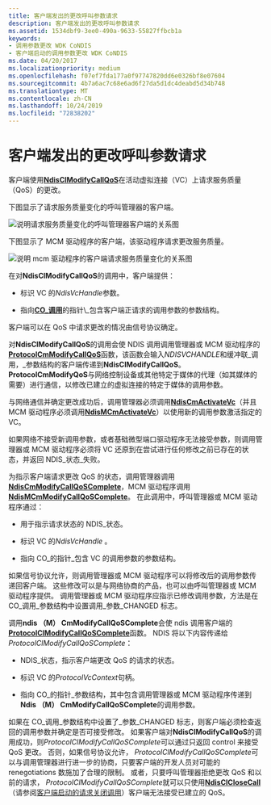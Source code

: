 ```yaml
---
title: 客户端发出的更改呼叫参数请求
description: 客户端发出的更改呼叫参数请求
ms.assetid: 1534dbf9-3ee0-490a-9633-55827ffbcb1a
keywords:
- 调用参数更改 WDK CoNDIS
- 客户端启动的调用参数更改 WDK CoNDIS
ms.date: 04/20/2017
ms.localizationpriority: medium
ms.openlocfilehash: f07ef7fda177a0f97747820dd6e0326bf8e07604
ms.sourcegitcommit: 4b7a6ac7c68e6ad6f27da5d1dc4deabd5d34b748
ms.translationtype: MT
ms.contentlocale: zh-CN
ms.lasthandoff: 10/24/2019
ms.locfileid: "72838202"
---
```

# <a name="client-initiated-request-to-change-call-parameters"></a>客户端发出的更改呼叫参数请求





客户端使用[**NdisClModifyCallQoS**](https://docs.microsoft.com/windows-hardware/drivers/ddi/ndis/nf-ndis-ndisclmodifycallqos)在活动虚拟连接（VC）上请求服务质量（QoS）的更改。

下图显示了请求服务质量变化的呼叫管理器的客户端。

![说明请求服务质量变化的呼叫管理器客户端的关系图](images/cm-15.png)

下图显示了 MCM 驱动程序的客户端，该驱动程序请求更改服务质量。

![说明 mcm 驱动程序的客户端请求服务质量变化的关系图](images/fig1-15.png)

在对**NdisClModifyCallQoS**的调用中，客户端提供：

-   标识 VC 的*NdisVcHandle*参数。

-   指向[**CO\_调用**](https://docs.microsoft.com/previous-versions/windows/hardware/network/ff545384(v=vs.85))的指针\_包含客户端正请求的调用参数的参数结构。

客户端可以在 QoS 中请求更改的情况由信号协议确定。

对**NdisClModifyCallQoS**的调用会使 NDIS 调用调用管理器或 MCM 驱动程序的[**ProtocolCmModifyCallQoS**](https://docs.microsoft.com/windows-hardware/drivers/ddi/ndis/nc-ndis-protocol_cm_modify_qos_call)函数，该函数会输入*NDISVCHANDLE*和缓冲联\_调用，\_参数结构的客户端传递到**NdisClModifyCallQoS**。 **ProtocolCmModifyQoS**与网络控制设备或其他特定于媒体的代理（如其媒体的需要）进行通信，以修改已建立的虚拟连接的特定于媒体的调用参数。

与网络通信并确定更改成功后，调用管理器必须调用[**NdisCmActivateVc**](https://docs.microsoft.com/windows-hardware/drivers/ddi/ndis/nf-ndis-ndiscmactivatevc)（并且 MCM 驱动程序必须调用[**NdisMCmActivateVc**](https://docs.microsoft.com/windows-hardware/drivers/ddi/ndis/nf-ndis-ndismcmactivatevc)）以使用新的调用参数激活指定的 VC。

如果网络不接受新调用参数，或者基础微型端口驱动程序无法接受参数，则调用管理器或 MCM 驱动程序必须将 VC 还原到在尝试进行任何修改之前已存在的状态，并返回 NDIS\_状态\_失败。

为指示客户端请求更改 QoS 的状态，调用管理器调用[**NdisCmModifyCallQoSComplete**](https://docs.microsoft.com/windows-hardware/drivers/ddi/ndis/nf-ndis-ndiscmmodifycallqoscomplete)，MCM 驱动程序调用[**NdisMCmModifyCallQoSComplete**](https://docs.microsoft.com/windows-hardware/drivers/ddi/ndis/nf-ndis-ndismcmmodifycallqoscomplete)。 在此调用中，呼叫管理器或 MCM 驱动程序通过：

-   用于指示请求状态的 NDIS\_状态。

-   标识 VC 的*NdisVcHandle* 。

-   指向 CO\_的指针\_包含 VC 的调用参数的参数结构。

如果信号协议允许，则调用管理器或 MCM 驱动程序可以将修改后的调用参数传递回客户端。 这些修改可以是与网络协商的产品，也可以由呼叫管理器或 MCM 驱动程序提供。 调用管理器或 MCM 驱动程序应指示已修改调用参数，方法是在 CO\_调用\_参数结构中设置调用\_参数\_CHANGED 标志。

调用**ndis （M） CmModifyCallQoSComplete**会使 ndis 调用客户端的[**ProtocolClModifyCallQoSComplete**](https://docs.microsoft.com/windows-hardware/drivers/ddi/ndis/nc-ndis-protocol_cl_modify_call_qos_complete)函数。 NDIS 将以下内容传递给*ProtocolClModifyCallQoSComplete*：

-   NDIS\_状态，指示客户端更改 QoS 的请求的状态。

-   标识 VC 的*ProtocolVcContext*句柄。

-   指向 CO\_的指针\_参数结构，其中包含调用管理器或 MCM 驱动程序传递到**Ndis （M） CmModifyCallQoSComplete**的调用参数。

如果在 CO\_调用\_参数结构中设置了\_参数\_CHANGED 标志，则客户端必须检查返回的调用参数并确定是否可接受修改。 如果客户端对**NdisClModifyCallQoS**的调用成功，则*ProtocolClModifyCallQoSComplete*可以通过只返回 control 来接受 QoS 更改。 否则，如果信号协议允许， *ProtocolClModifyCallQoSComplete*可以与调用管理器进行进一步的协商，只要客户端的开发人员对可能的 renegotiations 数施加了合理的限制。 或者，只要呼叫管理器拒绝更改 QoS 和以前的请求， *ProtocolClModifyCallQoSComplete*就可以只使用[**NdisClCloseCall**](https://docs.microsoft.com/windows-hardware/drivers/ddi/ndis/nf-ndis-ndisclclosecall)（请参阅[客户端启动的请求关闭调用](client-initiated-request-to-close-a-call.md)）客户端无法接受已建立的 QoS。

 

 





